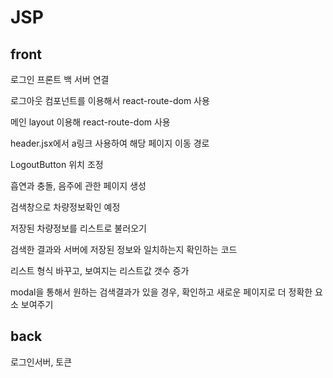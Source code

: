 # JSP
<h2>front</h2>
<p>로그인 프론트 백 서버 연결</p>
<p>로그아웃 컴포넌트를 이용해서 react-route-dom 사용</p>
<p>메인 layout 이용해 react-route-dom 사용</p>
<p>header.jsx에서 a링크 사용하여 해당 페이지 이동 경로</p>
<p>LogoutButton 위치 조정 </p>
<p>흡연과 충돌, 음주에 관한 페이지 생성</p>
<p>검색창으로 차량정보확인 예정</p>
<p>저장된 차량정보를 리스트로 불러오기</p>
<p>검색한 결과와 서버에 저장된 정보와 일치하는지 확인하는 코드</p>
<p>리스트 형식 바꾸고, 보여지는 리스트값 갯수 증가</p>
<p>modal을 통해서 원하는 검색결과가 있을 경우, 확인하고 새로운 페이지로 더 정확한 요소 보여주기</p>
<h2>back</h2>
<p>로그인서버, 토큰</p>
